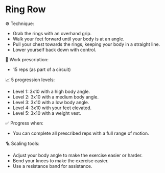 # Ring Row

⚙️ Technique:

- Grab the rings with an overhand grip.
- Walk your feet forward until your body is at an angle.
- Pull your chest towards the rings, keeping your body in a straight line.
- Lower yourself back down with control.

🎯 Work prescription:

- 15 reps (as part of a circuit)

📈 5 progression levels:

- Level 1: 3x10 with a high body angle.
- Level 2: 3x10 with a medium body angle.
- Level 3: 3x10 with a low body angle.
- Level 4: 3x10 with your feet elevated.
- Level 5: 3x10 with a weight vest.

✅ Progress when:

- You can complete all prescribed reps with a full range of motion.

🪜 Scaling tools:

- Adjust your body angle to make the exercise easier or harder.
- Bend your knees to make the exercise easier.
- Use a resistance band for assistance.
